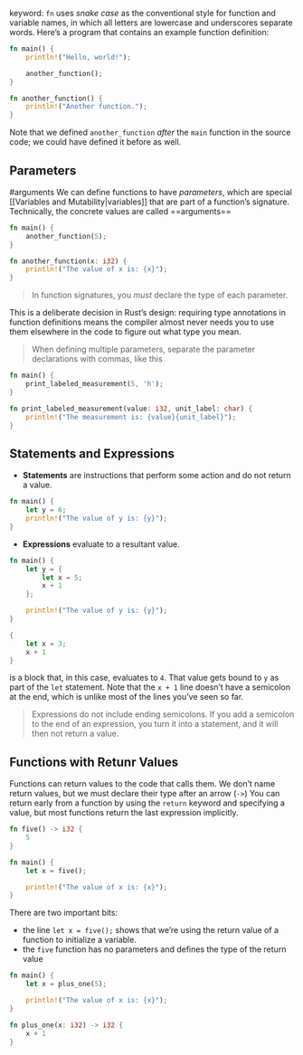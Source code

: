 keyword: `fn`
uses _snake case_ as the conventional style for function and variable names, in which all letters are lowercase and underscores separate words. Here’s a program that contains an example function definition:
```rust
fn main() {
    println!("Hello, world!");

    another_function();
}

fn another_function() {
    println!("Another function.");
}
```

Note that we defined `another_function` _after_ the `main` function in the source code; we could have defined it before as well.

## Parameters
#arguments
We can define functions to have _parameters_, which are special [[Variables and Mutability|variables]] that are part of a function’s signature.
Technically, the concrete values are called ==arguments==

```rust
fn main() {
    another_function(5);
}

fn another_function(x: i32) {
    println!("The value of x is: {x}");
}

```

>In function signatures, you _must_ declare the type of each parameter.

This is a deliberate decision in Rust’s design: requiring type annotations in function definitions means the compiler almost never needs you to use them elsewhere in the code to figure out what type you mean.

>When defining multiple parameters, separate the parameter declarations with commas, like this

```rust
fn main() {
    print_labeled_measurement(5, 'h');
}

fn print_labeled_measurement(value: i32, unit_label: char) {
    println!("The measurement is: {value}{unit_label}");
}
```

## Statements and Expressions

- **Statements** are instructions that perform some action and do not return a value.
```rust
fn main() {
    let y = 6;
    println!("The value of y is: {y}");
}
```

- **Expressions** evaluate to a resultant value.
```rust
fn main() {
    let y = {
        let x = 5;
        x + 1
    };

    println!("The value of y is: {y}");
}
```

```rust
{
    let x = 3;
    x + 1
}
```
is a block that, in this case, evaluates to `4`. That value gets bound to `y` as part of the `let` statement.
Note that the `x + 1` line doesn’t have a semicolon at the end, which is unlike most of the lines you’ve seen so far.
>Expressions do not include ending semicolons. If you add a semicolon to the end of an expression, you turn it into a statement, and it will then not return a value.

## Functions with Retunr Values

Functions can return values to the code that calls them.
We don’t name return values, but we must declare their type after an arrow (`->`)
You can return early from a function by using the `return` keyword and specifying a value, but most functions return the last expression implicitly.

```rust
fn five() -> i32 {
    5
}

fn main() {
    let x = five();

    println!("The value of x is: {x}");
}
```

There are two important bits:
- the line `let x = five();` shows that we’re using the return value of a function to initialize a variable.
- the `five` function has no parameters and defines the type of the return value

```rust
fn main() {
    let x = plus_one(5);

    println!("The value of x is: {x}");
}

fn plus_one(x: i32) -> i32 {
    x + 1
}
```